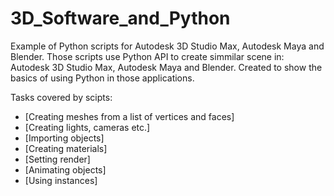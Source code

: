 # 3D_Software_and_Python
Example of Python scripts for Autodesk 3D Studio Max, Autodesk Maya and Blender. 
Those scripts use Python API to create simmilar scene in: Autodesk 3D Studio Max, Autodesk Maya and Blender.
Created to show the basics of using Python in those applications.

Tasks covered by scipts:
- [Creating meshes from a list of vertices and faces]
- [Creating lights, cameras etc.]
- [Importing objects]
- [Creating materials]
- [Setting render]
- [Animating objects]
- [Using instances]

